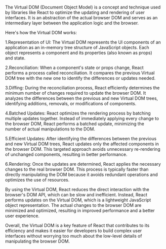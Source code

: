 The Virtual DOM (Document Object Model) is a concept and technique used by libraries like React to optimize the updating and rendering of user interfaces. It is an abstraction of the actual browser DOM and serves as an intermediary layer between the application logic and the browser.

Here's how the Virtual DOM works:

1.Representation of UI: The Virtual DOM represents the UI components of an application as an in-memory tree structure of JavaScript objects. Each object represents a component and its properties (also known as props) and state.

2.Reconciliation: When a component's state or props change, React performs a process called reconciliation. It compares the previous Virtual DOM tree with the new one to identify the differences or updates needed.

3.Diffing: During the reconciliation process, React efficiently determines the minimum number of changes required to update the browser DOM. It analyzes the differences between the previous and new Virtual DOM trees, identifying additions, removals, or modifications of components.

4.Batched Updates: React optimizes the rendering process by batching multiple updates together. Instead of immediately applying every change to the browser DOM, React performs a batched update, minimizing the number of actual manipulations to the DOM.

5.Efficient Updates: After identifying the differences between the previous and new Virtual DOM trees, React updates only the affected components in the browser DOM. This targeted approach avoids unnecessary re-rendering of unchanged components, resulting in better performance.

6.Rendering: Once the updates are determined, React applies the necessary changes to the real browser DOM. This process is typically faster than directly manipulating the DOM because it avoids redundant operations and optimizes the use of resources.

By using the Virtual DOM, React reduces the direct interaction with the browser's DOM API, which can be slow and inefficient. Instead, React performs updates on the Virtual DOM, which is a lightweight JavaScript object representation. The actual changes to the browser DOM are minimized and optimized, resulting in improved performance and a better user experience.

Overall, the Virtual DOM is a key feature of React that contributes to its efficiency and makes it easier for developers to build complex user interfaces without worrying too much about the low-level details of manipulating the browser DOM.